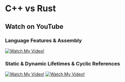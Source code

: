 # C++ vs Rust

## Watch on YouTube

### Language Features & Assembly
[![Watch My Video!](https://img.youtube.com/vi/q5jpDh6INKQ/0.jpg)](https://www.youtube.com/watch?v=q5jpDh6INKQ&list=PLAetEEjGZI7OUBYFoQvI0QcO9GKAvT1xT&index=4)

### Static & Dynamic Lifetimes & Cyclic References
[![Watch My Video!](https://img.youtube.com/vi/yBEADhMkf3E/0.jpg)](https://www.youtube.com/watch?v=yBEADhMkf3E&list=PLAetEEjGZI7OUBYFoQvI0QcO9GKAvT1xT&index=1)
[![Watch My Video!](https://img.youtube.com/vi/tJ_UHib4IFE/0.jpg)](https://www.youtube.com/watch?v=tJ_UHib4IFE&list=PLAetEEjGZI7OUBYFoQvI0QcO9GKAvT1xT&index=1)


